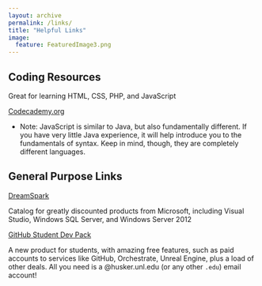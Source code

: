 ```yaml
---
layout: archive
permalink: /links/
title: "Helpful Links"
image:
  feature: FeaturedImage3.png
---
```


## Coding Resources

Great for learning HTML, CSS, PHP, and JavaScript

[Codecademy.org](http://www.codecademy.com)

* Note: JavaScript is similar to Java, but also fundamentally different. If you have very little Java experience, it will help introduce you to the fundamentals of syntax. Keep in mind, though, they are completely different languages.

## General Purpose Links

[DreamSpark](http://www.dreamspark.com)

Catalog for greatly discounted products from Microsoft, including Visual Studio, Windows SQL Server, and Windows Server 2012

[GitHub Student Dev Pack](http://education.github.com/pack)

A new product for students, with amazing free features, such as paid accounts to services like GitHub, Orchestrate, Unreal Engine, plus a load of other deals. All you need is a @husker.unl.edu (or any other `.edu`) email account!
